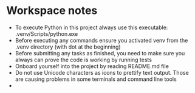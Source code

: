 # Workspace notes

- To execute Python in this project always use this executable: .venv/Scripts/python.exe
- Before executing any commands ensure you activated venv from the .venv directory (with dot at the beginning)
- Before submitting any tasks as finished, you need to make sure you always can prove the code is working by running tests
- Onboard yourself into the project by reading README.md file
- Do not use Unicode characters as icons to prettify text output. Those are causing problems in some terminals and command line tools
-
